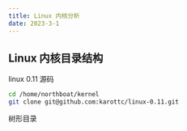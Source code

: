 ```yaml
---
title: Linux 内核分析
date: 2023-3-1
---
```


## Linux 内核目录结构

linux 0.11 源码

```bash
cd /home/northboat/kernel
git clone git@github.com:karottc/linux-0.11.git
```

树形目录

